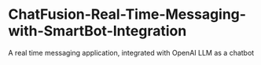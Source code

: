 # ChatFusion-Real-Time-Messaging-with-SmartBot-Integration
A real time messaging application, integrated with OpenAI LLM as a chatbot
